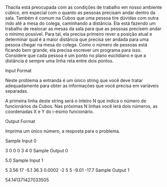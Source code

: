 Thacila está preocupada com as condições de trabalho em nosso ambiente cúbico, em especial com o quanto as pessoas precisam andar dentro da sala. Também é comum na Cubos que uma pessoa tire dúvidas com outra indo até a mesa do colega, caminhando a distância. Ela está fazendo um trabalho de realocar as mesas da sala para que as pessoas precisem andar o mínimo possível. Para tal, ela precisa primeiro rever a posição atual e determinar qual é a maior distância que precisa ser andada para uma pessoa chegar na mesa do colega. Como o número de pessoas está ficando bem grande, ela precisa escrever um programa para isso. Considere que cada pessoa é um ponto no plano euclidiano e que a distância é sempre uma linha reta entre dois pontos.

Input Format

Neste problema a entranda é um único string que você deve tratar adequadamente para obter as informações que você precisa em variáveis separadas.

A primeira linha deste string será o inteiro N que indica o número de funcionários da Cubos. Nas próximas N linhas você lerá dois números, as coordenadas X e Y do i-ésimo funcionário.

Output Format

Imprima um único número, a resposta para o problema.

Sample Input 0

3
0 0
0 3
4 0
Sample Output 0

5.0
Sample Input 1

5
3.56 17
-5.1 36.3
0.0002 -2
5 5
-9.01 -17.7
Sample Output 1

54.141371427033505

